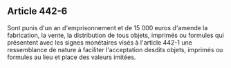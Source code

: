 Article 442-6
----
Sont punis d'un an d'emprisonnement et de 15 000 euros d'amende la fabrication,
la vente, la distribution de tous objets, imprimés ou formules qui présentent
avec les signes monétaires visés à l'article 442-1 une ressemblance de nature à
faciliter l'acceptation desdits objets, imprimés ou formules au lieu et place
des valeurs imitées.
